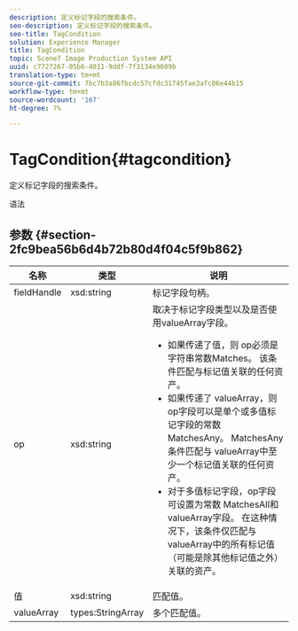 ```yaml
---
description: 定义标记字段的搜索条件。
seo-description: 定义标记字段的搜索条件。
seo-title: TagCondition
solution: Experience Manager
title: TagCondition
topic: Scene7 Image Production System API
uuid: c7727267-05b6-4011-9ddf-7f3134e9609b
translation-type: tm+mt
source-git-commit: 7bc7b3a86fbcdc57cfdc31745fae3afc06e44b15
workflow-type: tm+mt
source-wordcount: '167'
ht-degree: 7%

---
```



# TagCondition{#tagcondition}

定义标记字段的搜索条件。

语法

## 参数 {#section-2fc9bea56b6d4b72b80d4f04c5f9b862}

<table id="table_04100BB8ABD84EF68B0A7CE3AD946414"> 
 <thead> 
  <tr> 
   <th colname="col1" class="entry"> 名称 </th> 
   <th colname="col2" class="entry"> 类型 </th> 
   <th colname="col3" class="entry"> 说明 </th> 
  </tr> 
 </thead>
 <tbody> 
  <tr> 
   <td colname="col1"> <span class="codeph"> <span class="varname"> fieldHandle</span> </span> </td> 
   <td colname="col2"> <span class="codeph"> xsd:string</span> </td> 
   <td colname="col3"> 标记字段句柄。 </td> 
  </tr> 
  <tr> 
   <td colname="col1"> <span class="codeph"> <span class="varname"> op</span> </span> </td> 
   <td colname="col2"> <span class="codeph"> xsd:string</span> </td> 
   <td colname="col3">取决于标记字段类型以及是否使用valueArray字段。 
    <ul id="ul_CC0926425B094B3BB7D70CB392DBDABD">
     <li id="li_09AB923A9A8D4A71917CF59C150E4EF5">如果传递了<span class="codeph">值</span>，则<span class="codeph"> op</span>必须是字符串常数Matches。 该条件匹配与标记值关联的任何资产。 </li>
     <li id="li_70F18494AB6C454EB611F51F16C19FAD">如果传递了<span class="codeph"> valueArray</span>，则op字段可以是单个或多值标记字段的常数<span class="codeph"> MatchesAny</span>。 <span class="codeph"> MatchesAny</span>条件匹配与<span class="codeph"> valueArray</span>中至少一个标记值关联的任何资产。 </li>
     <li id="li_0B25542D7E964B26B15591C45D5C66D0">对于多值标记字段，op字段可设置为常数<span class="codeph"> MatchesAll</span>和<span class="codeph"> valueArray</span>字段。 在这种情况下，该条件仅匹配与<span class="codeph"> valueArray</span>中的所有标记值（可能是除其他标记值之外）关联的资产。 </li>
    </ul></td> 
  </tr> 
  <tr> 
   <td colname="col1"> <span class="codeph"> <span class="varname"> 值</span> </span> </td> 
   <td colname="col2"> <span class="codeph"> xsd:string</span> </td> 
   <td colname="col3"> 匹配值。 </td> 
  </tr> 
  <tr> 
   <td colname="col1"> <span class="codeph"> <span class="varname"> valueArray</span> </span> </td> 
   <td colname="col2"> <span class="codeph"> types:StringArray</span> </td> 
   <td colname="col3"> 多个匹配值。 </td> 
  </tr> 
 </tbody> 
</table>

